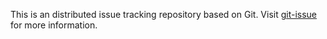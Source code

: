 This is an distributed issue tracking repository based on Git.
Visit [git-issue](https://github.com/dspinellis/git-issue) for more information.
